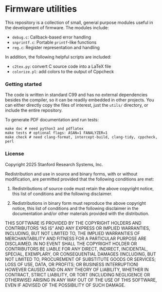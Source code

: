 # Firmware utilities

This repository is a collection of small, general purpose modules useful in
the development of firmware. The modules include:

- `debug.c`: Callback-based error handling
- `snprintf.c`: Portable `printf`-like functions
- `reg.c`: Register representation and handling

In addition, the following helpful scripts are included:

- `c2tex.py`: convert C source code into a LaTeX file
- `colorize.pl`: add colors to the output of Cppcheck

### Getting started

The code is written in standard C99 and has no external dependencies besides the
compiler, so it can be readily embedded in other projects. You can either
directly copy the files of interest, just the `utils/` directory, or include the
entire repository.

To generate PDF documentation and run tests:

    make doc # need python3 and pdflatex
    make tests # optional flags: ASAN=1 FANALYZER=1
    make check # need clang-format, intercept-build, clang-tidy, cppcheck, perl

### License

Copyright 2025 Stanford Research Systems, Inc.

Redistribution and use in source and binary forms, with or without modification,
are permitted provided that the following conditions are met:

1. Redistributions of source code must retain the above copyright notice, this
   list of conditions and the following disclaimer.

2. Redistributions in binary form must reproduce the above copyright notice,
   this list of conditions and the following disclaimer in the documentation
   and/or other materials provided with the distribution.

THIS SOFTWARE IS PROVIDED BY THE COPYRIGHT HOLDERS AND CONTRIBUTORS “AS IS” AND
ANY EXPRESS OR IMPLIED WARRANTIES, INCLUDING, BUT NOT LIMITED TO, THE IMPLIED
WARRANTIES OF MERCHANTABILITY AND FITNESS FOR A PARTICULAR PURPOSE ARE
DISCLAIMED. IN NO EVENT SHALL THE COPYRIGHT HOLDER OR CONTRIBUTORS BE LIABLE FOR
ANY DIRECT, INDIRECT, INCIDENTAL, SPECIAL, EXEMPLARY, OR CONSEQUENTIAL DAMAGES
(INCLUDING, BUT NOT LIMITED TO, PROCUREMENT OF SUBSTITUTE GOODS OR SERVICES;
LOSS OF USE, DATA, OR PROFITS; OR BUSINESS INTERRUPTION) HOWEVER CAUSED AND ON
ANY THEORY OF LIABILITY, WHETHER IN CONTRACT, STRICT LIABILITY, OR TORT
(INCLUDING NEGLIGENCE OR OTHERWISE) ARISING IN ANY WAY OUT OF THE USE OF THIS
SOFTWARE, EVEN IF ADVISED OF THE POSSIBILITY OF SUCH DAMAGE.
